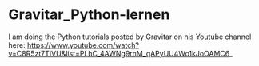 # Gravitar_Python-lernen

I am doing the Python tutorials posted by Gravitar on his Youtube channel here: https://www.youtube.com/watch?v=C8R5zt7TIVU&list=PLhC_4AWNg9rnM_qAPyUU4Wo1kJoOAMC6_
